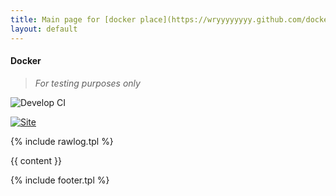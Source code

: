 ```yaml
---
title: Main page for [docker place](https://wryyyyyyyy.github.com/docker)
layout: default
---
```

#### Docker
>
> _For testing purposes only_
>

![Develop CI](https://github.com/wryyyyyyyy/docker/workflows/Develop%20CI/badge.svg)

 [![Site](/docker/assets/img/docker.png)](https://wryyyyyyyy.github.com/docker)

 {% include rawlog.tpl %}

 {{ content }}

 {% include footer.tpl %}

